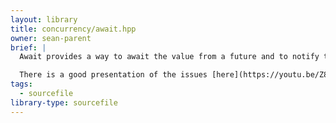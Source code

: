 ```yaml
---
layout: library
title: concurrency/await.hpp
owner: sean-parent
brief: |
  Await provides a way to await the value from a future and to notify the default executor that a task is waiting. Blocking calls are discouraged because they may lead to deadlocks or thread explosions.

  There is a good presentation of the issues [here](https://youtu.be/Z86b3Rd09sE).
tags:
  - sourcefile
library-type: sourcefile
---
```

